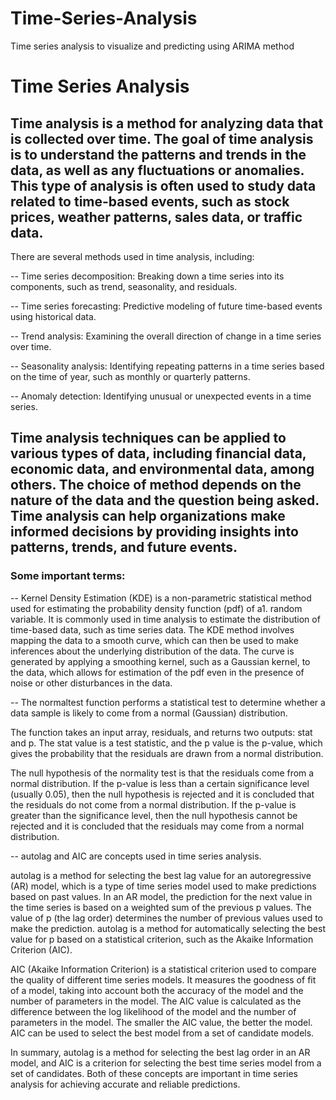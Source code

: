 # Time-Series-Analysis
Time series analysis to visualize and  predicting using ARIMA method


# Time Series Analysis



## Time analysis is a method for analyzing data that is collected over time. The goal of time analysis is to understand the patterns and trends in the data, as well as any fluctuations or anomalies. This type of analysis is often used to study data related to time-based events, such as stock prices, weather patterns, sales data, or traffic data.

There are several methods used in time analysis, including:

-- Time series decomposition: Breaking down a time series into its components, such as trend, seasonality, and residuals.

-- Time series forecasting: Predictive modeling of future time-based events using historical data.

-- Trend analysis: Examining the overall direction of change in a time series over time.

-- Seasonality analysis: Identifying repeating patterns in a time series based on the time of year, such as monthly or quarterly patterns.

-- Anomaly detection: Identifying unusual or unexpected events in a time series.

## Time analysis techniques can be applied to various types of data, including financial data, economic data, and environmental data, among others. The choice of method depends on the nature of the data and the question being asked. Time analysis can help organizations make informed decisions by providing insights into patterns, trends, and future events.

### Some important terms:


-- Kernel Density Estimation (KDE) is a non-parametric statistical method used for estimating the probability density function (pdf) of a1. random variable. It is commonly used in time analysis to estimate the distribution of time-based data, such as time series data. The KDE method involves mapping the data to a smooth curve, which can then be used to make inferences about the underlying distribution of the data. The curve is generated by applying a smoothing kernel, such as a Gaussian kernel, to the data, which allows for estimation of the pdf even in the presence of noise or other disturbances in the data.



-- The normaltest function performs a statistical test to determine whether a data sample is likely to come from a normal (Gaussian) distribution.

The function takes an input array, residuals, and returns two outputs: stat and p. The stat value is a test statistic, and the p value is the p-value, which gives the probability that the residuals are drawn from a normal distribution.

The null hypothesis of the normality test is that the residuals come from a normal distribution. If the p-value is less than a certain significance level (usually 0.05), then the null hypothesis is rejected and it is concluded that the residuals do not come from a normal distribution. If the p-value is greater than the significance level, then the null hypothesis cannot be rejected and it is concluded that the residuals may come from a normal distribution.



-- autolag and AIC are concepts used in time series analysis.

autolag is a method for selecting the best lag value for an autoregressive (AR) model, which is a type of time series model used to make predictions based on past values. In an AR model, the prediction for the next value in the time series is based on a weighted sum of the previous p values. The value of p (the lag order) determines the number of previous values used to make the prediction. autolag is a method for automatically selecting the best value for p based on a statistical criterion, such as the Akaike Information Criterion (AIC).

AIC (Akaike Information Criterion) is a statistical criterion used to compare the quality of different time series models. It measures the goodness of fit of a model, taking into account both the accuracy of the model and the number of parameters in the model. The AIC value is calculated as the difference between the log likelihood of the model and the number of parameters in the model. The smaller the AIC value, the better the model. AIC can be used to select the best model from a set of candidate models.

In summary, autolag is a method for selecting the best lag order in an AR model, and AIC is a criterion for selecting the best time series model from a set of candidates. Both of these concepts are important in time series analysis for achieving accurate and reliable predictions.



